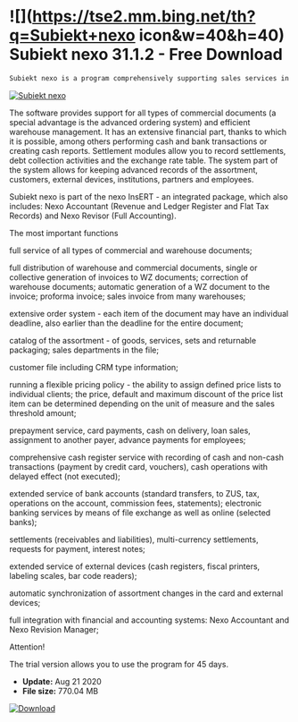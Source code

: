 # ![](https://tse2.mm.bing.net/th?q=Subiekt+nexo icon&w=40&h=40) Subiekt nexo 31.1.2 - Free Download

```sh
Subiekt nexo is a program comprehensively supporting sales services in small and medium-sized companies - stores, wholesalers, workshops, service establishments, etc.
```
[![Subiekt nexo](https://gallery.dpcdn.pl/imgc/Tools/48330/g_-_420x350_1.5_-_x20140311160217_0.png)](https://softexe.net/win/business/management/subiekt-nexo:heeR.html)

The software provides support for all types of commercial documents (a special advantage is the advanced ordering system) and efficient warehouse management. It has an extensive financial part, thanks to which it is possible, among others performing cash and bank transactions or creating cash reports. Settlement modules allow you to record settlements, debt collection activities and the exchange rate table. The system part of the system allows for keeping advanced records of the assortment, customers, external devices, institutions, partners and employees.
 
 Subiekt nexo is part of the nexo InsERT - an integrated package, which also includes: Nexo Accountant (Revenue and Ledger Register and Flat Tax Records) and Nexo Revisor (Full Accounting).
 
 The most important functions
 
 full service of all types of commercial and warehouse documents;
 
 full distribution of warehouse and commercial documents, single or collective generation of invoices to WZ documents; correction of warehouse documents; automatic generation of a WZ document to the invoice; proforma invoice; sales invoice from many warehouses;
 
 extensive order system - each item of the document may have an individual deadline, also earlier than the deadline for the entire document;
 
 catalog of the assortment - of goods, services, sets and returnable packaging; sales departments in the file;
 
 customer file including CRM type information;
 
 running a flexible pricing policy - the ability to assign defined price lists to individual clients; the price, default and maximum discount of the price list item can be determined depending on the unit of measure and the sales threshold amount;
 
 prepayment service, card payments, cash on delivery, loan sales, assignment to another payer, advance payments for employees;
 
 comprehensive cash register service with recording of cash and non-cash transactions (payment by credit card, vouchers), cash operations with delayed effect (not executed);
 
 extended service of bank accounts (standard transfers, to ZUS, tax, operations on the account, commission fees, statements); electronic banking services by means of file exchange as well as online (selected banks);
 
 settlements (receivables and liabilities), multi-currency settlements, requests for payment, interest notes;
 
 extended service of external devices (cash registers, fiscal printers, labeling scales, bar code readers);
 
 automatic synchronization of assortment changes in the card and external devices;
 
 full integration with financial and accounting systems: Nexo Accountant and Nexo Revision Manager;
 
 Attention!
 
 The trial version allows you to use the program for 45 days.


- **Update:** Aug 21 2020
- **File size:** 770.04 MB

[![Download](https://cdn.softexe.net/static/img/download.png)](https://softexe.net/win/business/management/subiekt-nexo:heeR.html)

